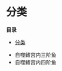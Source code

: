# 分类
<!-- START doctoc generated TOC please keep comment here to allow auto update -->
<!-- DON'T EDIT THIS SECTION, INSTEAD RE-RUN doctoc TO UPDATE -->
**目录**

- [分类](#%E5%88%86%E7%B1%BB)

<!-- END doctoc generated TOC please keep comment here to allow auto update -->


- 自噬鳍宫内三阶鱼
- 自噬鳍宫内四阶鱼

